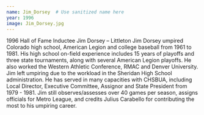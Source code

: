```yaml
---
name: Jim_Dorsey  # Use sanitized name here
year: 1996
image: Jim_Dorsey.jpg
---
```


1996 Hall of Fame Inductee Jim Dorsey – Littleton
Jim Dorsey umpired Colorado high school, American Legion and college baseball from 1961 to 1981.
His high school on-field experience includes 15 years of playoffs and three state tournaments, along
with several American Legion playoffs. He also worked the Western Athletic Conference, RMAC and
Denver University.
Jim left umpiring due to the workload in the Sheridan High School administration. He has served in
many capacities with CHSBUA, including Local Director, Executive Committee, Assignor and State
President from 1979 - 1981. Jim still observes/assesses over 40 games per season, assigns officials for
Metro League, and credits Julius Carabello for contributing the most to his umpiring career.